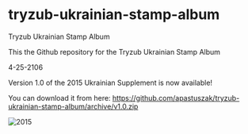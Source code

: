 # tryzub-ukrainian-stamp-album
Tryzub Ukrainian Stamp Album

This the Github repository for the Tryzub Ukrainian Stamp Album

4-25-2106

Version 1.0 of the 2015 Ukrainian Supplement is now available!

You can download it from here:  https://github.com/apastuszak/tryzub-ukrainian-stamp-album/archive/v1.0.zip

<img src="http://i.imgur.com/xCiUNsg.png" alt="2015">
